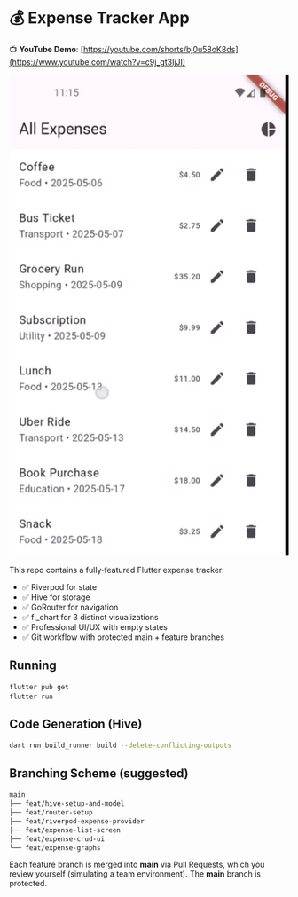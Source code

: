 # 💰 Expense Tracker App  
📺 **YouTube Demo**: [https://youtube.com/shorts/bj0u58oK8ds](https://www.youtube.com/watch?v=c9j_gt3IjJI)

![App Screenshot](./expensetracker.png)

This repo contains a fully‑featured Flutter expense tracker:

- ✅ Riverpod for state
- ✅ Hive for storage
- ✅ GoRouter for navigation
- ✅ fl_chart for 3 distinct visualizations
- ✅ Professional UI/UX with empty states
- ✅ Git workflow with protected main + feature branches

## Running

```bash
flutter pub get
flutter run
```

## Code Generation (Hive)

```bash
dart run build_runner build --delete-conflicting-outputs
```

## Branching Scheme (suggested)

```text
main
├── feat/hive-setup-and-model
├── feat/router-setup
├── feat/riverpod-expense-provider
├── feat/expense-list-screen
├── feat/expense-crud-ui
└── feat/expense-graphs
```
Each feature branch is merged into **main** via Pull Requests, which you review yourself (simulating a team environment). The **main** branch is protected.
